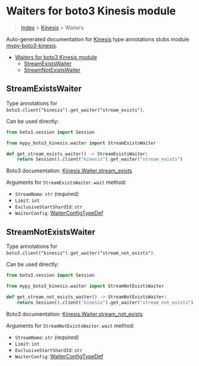 <a id="waiters-for-boto3-kinesis-module"></a>

# Waiters for boto3 Kinesis module

> [Index](../README.md) > [Kinesis](./README.md) > Waiters

Auto-generated documentation for
[Kinesis](https://boto3.amazonaws.com/v1/documentation/api/latest/reference/services/kinesis.html#Kinesis)
type annotations stubs module
[mypy-boto3-kinesis](https://pypi.org/project/mypy-boto3-kinesis/).

- [Waiters for boto3 Kinesis module](#waiters-for-boto3-kinesis-module)
  - [StreamExistsWaiter](#streamexistswaiter)
  - [StreamNotExistsWaiter](#streamnotexistswaiter)

<a id="streamexistswaiter"></a>

## StreamExistsWaiter

Type annotations for `boto3.client("kinesis").get_waiter("stream_exists")`.

Can be used directly:

```python
from boto3.session import Session

from mypy_boto3_kinesis.waiter import StreamExistsWaiter

def get_stream_exists_waiter() -> StreamExistsWaiter:
    return Session().client("kinesis").get_waiter("stream_exists")
```

Boto3 documentation:
[Kinesis.Waiter.stream_exists](https://boto3.amazonaws.com/v1/documentation/api/latest/reference/services/kinesis.html#Kinesis.Waiter.StreamExists)

Arguments for `StreamExistsWaiter.wait` method:

- `StreamName`: `str` *(required)*
- `Limit`: `int`
- `ExclusiveStartShardId`: `str`
- `WaiterConfig`: [WaiterConfigTypeDef](./type_defs.md#waiterconfigtypedef)

<a id="streamnotexistswaiter"></a>

## StreamNotExistsWaiter

Type annotations for `boto3.client("kinesis").get_waiter("stream_not_exists")`.

Can be used directly:

```python
from boto3.session import Session

from mypy_boto3_kinesis.waiter import StreamNotExistsWaiter

def get_stream_not_exists_waiter() -> StreamNotExistsWaiter:
    return Session().client("kinesis").get_waiter("stream_not_exists")
```

Boto3 documentation:
[Kinesis.Waiter.stream_not_exists](https://boto3.amazonaws.com/v1/documentation/api/latest/reference/services/kinesis.html#Kinesis.Waiter.StreamNotExists)

Arguments for `StreamNotExistsWaiter.wait` method:

- `StreamName`: `str` *(required)*
- `Limit`: `int`
- `ExclusiveStartShardId`: `str`
- `WaiterConfig`: [WaiterConfigTypeDef](./type_defs.md#waiterconfigtypedef)

